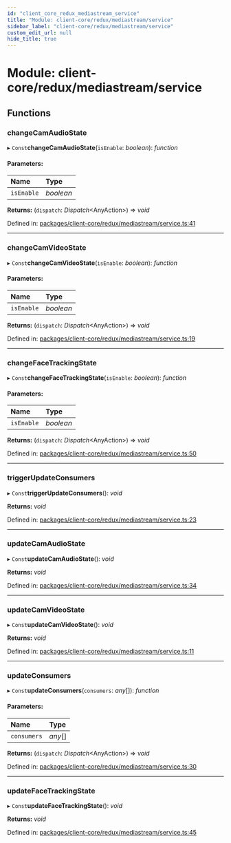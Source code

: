 ```yaml
---
id: "client_core_redux_mediastream_service"
title: "Module: client-core/redux/mediastream/service"
sidebar_label: "client-core/redux/mediastream/service"
custom_edit_url: null
hide_title: true
---
```


# Module: client-core/redux/mediastream/service

## Functions

### changeCamAudioState

▸ `Const`**changeCamAudioState**(`isEnable`: *boolean*): *function*

#### Parameters:

Name | Type |
:------ | :------ |
`isEnable` | *boolean* |

**Returns:** (`dispatch`: *Dispatch*<AnyAction\>) => *void*

Defined in: [packages/client-core/redux/mediastream/service.ts:41](https://github.com/xr3ngine/xr3ngine/blob/9d253dc38/packages/client-core/redux/mediastream/service.ts#L41)

___

### changeCamVideoState

▸ `Const`**changeCamVideoState**(`isEnable`: *boolean*): *function*

#### Parameters:

Name | Type |
:------ | :------ |
`isEnable` | *boolean* |

**Returns:** (`dispatch`: *Dispatch*<AnyAction\>) => *void*

Defined in: [packages/client-core/redux/mediastream/service.ts:19](https://github.com/xr3ngine/xr3ngine/blob/9d253dc38/packages/client-core/redux/mediastream/service.ts#L19)

___

### changeFaceTrackingState

▸ `Const`**changeFaceTrackingState**(`isEnable`: *boolean*): *function*

#### Parameters:

Name | Type |
:------ | :------ |
`isEnable` | *boolean* |

**Returns:** (`dispatch`: *Dispatch*<AnyAction\>) => *void*

Defined in: [packages/client-core/redux/mediastream/service.ts:50](https://github.com/xr3ngine/xr3ngine/blob/9d253dc38/packages/client-core/redux/mediastream/service.ts#L50)

___

### triggerUpdateConsumers

▸ `Const`**triggerUpdateConsumers**(): *void*

**Returns:** *void*

Defined in: [packages/client-core/redux/mediastream/service.ts:23](https://github.com/xr3ngine/xr3ngine/blob/9d253dc38/packages/client-core/redux/mediastream/service.ts#L23)

___

### updateCamAudioState

▸ `Const`**updateCamAudioState**(): *void*

**Returns:** *void*

Defined in: [packages/client-core/redux/mediastream/service.ts:34](https://github.com/xr3ngine/xr3ngine/blob/9d253dc38/packages/client-core/redux/mediastream/service.ts#L34)

___

### updateCamVideoState

▸ `Const`**updateCamVideoState**(): *void*

**Returns:** *void*

Defined in: [packages/client-core/redux/mediastream/service.ts:11](https://github.com/xr3ngine/xr3ngine/blob/9d253dc38/packages/client-core/redux/mediastream/service.ts#L11)

___

### updateConsumers

▸ `Const`**updateConsumers**(`consumers`: *any*[]): *function*

#### Parameters:

Name | Type |
:------ | :------ |
`consumers` | *any*[] |

**Returns:** (`dispatch`: *Dispatch*<AnyAction\>) => *void*

Defined in: [packages/client-core/redux/mediastream/service.ts:30](https://github.com/xr3ngine/xr3ngine/blob/9d253dc38/packages/client-core/redux/mediastream/service.ts#L30)

___

### updateFaceTrackingState

▸ `Const`**updateFaceTrackingState**(): *void*

**Returns:** *void*

Defined in: [packages/client-core/redux/mediastream/service.ts:45](https://github.com/xr3ngine/xr3ngine/blob/9d253dc38/packages/client-core/redux/mediastream/service.ts#L45)
